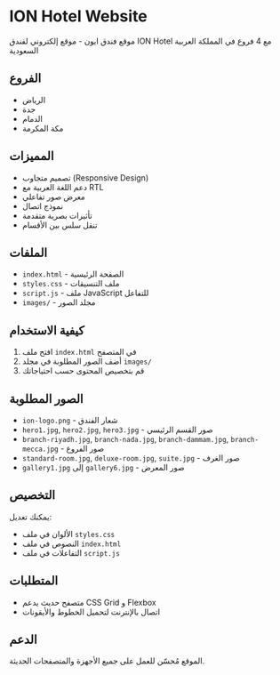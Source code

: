 # ION Hotel Website

موقع فندق ايون - موقع إلكتروني لفندق ION Hotel مع 4 فروع في المملكة العربية السعودية

## الفروع
- الرياض
- جدة  
- الدمام
- مكة المكرمة

## المميزات
- تصميم متجاوب (Responsive Design)
- دعم اللغة العربية مع RTL
- معرض صور تفاعلي
- نموذج اتصال
- تأثيرات بصرية متقدمة
- تنقل سلس بين الأقسام

## الملفات
- `index.html` - الصفحة الرئيسية
- `styles.css` - ملف التنسيقات
- `script.js` - ملف JavaScript للتفاعل
- `images/` - مجلد الصور

## كيفية الاستخدام
1. افتح ملف `index.html` في المتصفح
2. أضف الصور المطلوبة في مجلد `images/`
3. قم بتخصيص المحتوى حسب احتياجاتك

## الصور المطلوبة
- `ion-logo.png` - شعار الفندق
- `hero1.jpg`, `hero2.jpg`, `hero3.jpg` - صور القسم الرئيسي
- `branch-riyadh.jpg`, `branch-nada.jpg`, `branch-dammam.jpg`, `branch-mecca.jpg` - صور الفروع
- `standard-room.jpg`, `deluxe-room.jpg`, `suite.jpg` - صور الغرف
- `gallery1.jpg` إلى `gallery6.jpg` - صور المعرض

## التخصيص
يمكنك تعديل:
- الألوان في ملف `styles.css`
- النصوص في ملف `index.html`
- التفاعلات في ملف `script.js`

## المتطلبات
- متصفح حديث يدعم CSS Grid و Flexbox
- اتصال بالإنترنت لتحميل الخطوط والأيقونات

## الدعم
الموقع مُحسّن للعمل على جميع الأجهزة والمتصفحات الحديثة.